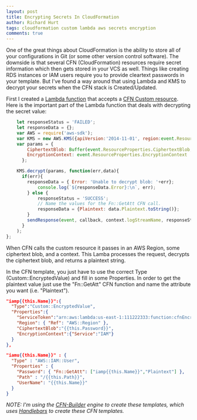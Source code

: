 ```yaml
---
layout: post
title: Encrypting Secrets In CloudFormation
author: Richard Hurt
tags: cloudformation custom lambda aws secrets encryption
comments: true
---
```


One of the great things about CloudFormation is the ability to store all of your configurations in Git (or some other version control software).  The downside is that several CFN (CloudFormation) resources require secret information which then gets stored in your VCS as well.  Things like creating RDS instances or IAM users require you to provide cleartext passwords in your template.  But I've found a way around that using Lambda and KMS to decrypt your secrets when the CFN stack is Created/Updated.

First I created a [Lambda function](https://gist.github.com/rnhurt/67a32139ca03030741876be5d009fb9a) that accepts a [CFN Custom resource](http://docs.aws.amazon.com/AWSCloudFormation/latest/UserGuide/template-custom-resources.html).  Here is the important part of the Lambda function that deals with decrypting the secret value:
```javascript
    let responseStatus = 'FAILED';
    let responseData = {};
    var AWS = require('aws-sdk');
    var KMS = new AWS.KMS({apiVersion:'2014-11-01', region:event.ResourceProperties.Region});
    var params = {
        CiphertextBlob: Buffer(event.ResourceProperties.CiphertextBlob, 'base64'),
        EncryptionContext: event.ResourceProperties.EncryptionContext
      }; 

    KMS.decrypt(params, function(err,data){
      if(err){
        responseData = { Error: 'Unable to decrypt blob: '+err};
            console.log(`${responseData.Error}:\n`, err);
        } else {
            responseStatus = 'SUCCESS';
            // Name the values for the Fn::GetAtt CFN call.
            responseData = {Plaintext: data.Plaintext.toString()};
        }
        sendResponse(event, callback, context.logStreamName, responseStatus, responseData);
      }
    );
};
```
When CFN calls the custom resource it passes in an AWS Region, some ciphertext blob, and a context.  This Lamba processes the request, decrypts the ciphertext blob, and returns a plaintext string.

In the CFN template, you just have to use the correct Type (Custom::EncryptedValue) and fill in some Properties.  In order to get the plaintext value just use the "Fn::GetAtt" CFN function and name the attribute you want (i.e. "Plaintext").

```json
"iamp{{this.Name}}":{
  "Type":"Custom::EncryptedValue",
  "Properties":{
    "ServiceToken":"arn:aws:lambda:us-east-1:111222333:function:cfnEncryptedValue",
    "Region": { "Ref": "AWS::Region" },
    "CiphertextBlob":"{{this.Password}}",
    "EncryptionContext":{"Service":"IAM"}
  }
},

"iamu{{this.Name}}" : {
  "Type" : "AWS::IAM::User",
  "Properties" : {
    "Password": { "Fn::GetAtt": ["iamp{{this.Name}}","Plaintext"] },
    "Path" : "/{{this.Path}}",
    "UserName": "{{this.Name}}"
  }
}
```
_NOTE: I'm using the [CFN-Builder](https://github.com/KangarooBox/cfn-builder) engine to create these templates, which uses [Handlebars](http://handlebarsjs.com/) to create these CFN templates._ 